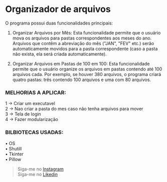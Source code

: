 # **Organizador de arquivos**
O programa possui duas funcionalidades principais:

1. Organizar Arquivos por Mês:
Esta funcionalidade permite que o usuário mova os arquivos para pastas correspondentes aos meses do ano.
Arquivos que contêm a abreviação do mês ("JAN", "FEV" etc.) serão automaticamente movidos para a pasta correspondente (caso a pasta não exista, ela será criada automaticamente).

2. Organizar Arquivos em Pastas de 100 em 100:
Esta funcionalidade permite que o usuário organize os arquivos em pastas contendo até 100 arquivos cada.
Por exemplo, se houver 380 arquivos, o programa criará quatro pastas: três contendo 100 arquivos e uma com 80 arquivos.





### MELHORIAS A APLICAR:
1 → Criar um executavel  
2 → Nao criar a pasta do mes caso não tenha arquivos para mover  
3 → Tela de login  
4 → Fazer modularização


### BILBIOTECAS USADAS:
• OS  
• Shutill  
• Tkinter  
• Pillow

> Siga-me no [Instagram](https://www.instagram.com/rncalazans/?next=%2F)  
> Siga-me no [Likedin](https://www.linkedin.com/in/renancalazansdev/)
